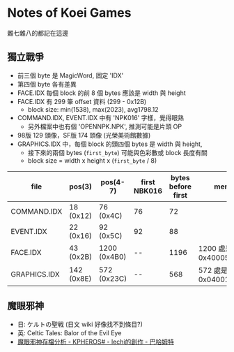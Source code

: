 # Notes of Koei Games

雜七雜八的都記在這邊

## 獨立戰爭

- 前三個 byte 是 MagicWord, 固定 'IDX'
- 第四個 byte 各有差異
- FACE.IDX 每個 block 的前 8 個 bytes 應該是 width 與 height
- FACE.IDX 有 299 筆 offset 資料 (299 - 0x12B)
  - block size: min(1538), max(2023), avg1798.12
- COMMAND.IDX, EVENT.IDX 中有 'NPK016' 字樣，覺得眼熟
  - 另外檔案中也有個 'OPENNPK.NPK', 推測可能是片頭 OP
- 98版 129 頭像，SF版 174 頭像 (光榮美術館數據)
- GRAPHICS.IDX 中，每個 block 的頭四個 bytes 是 width 與 height,
  - 接下來的兩個 bytes (`first_byte`) 可能與色彩數或 block 長度有關
  - block size = width x height x (`first_byte` / 8)

| file         | pos(3)     | pos(4-7)     | first NBK016 | bytes before first | memo                   |
| ------------ | ---------- | ------------ | ------------ | ------------------ | ---------------------- |
| COMMAND.IDX  | 18 (0x12)  | 76 (0x4C)    | 76           | 72                 |                        |
| EVENT.IDX    | 22 (0x16)  | 92 (0x5C)    | 92           | 88                 |                        |
| FACE.IDX     | 43 (0x2B)  | 1200 (0x4B0) | --           | 1196               | 1200 處是 0x40005000LE |
| GRAPHICS.IDX | 142 (0x8E) | 572 (0x23C)  | --           | 568                | 572 處是 0x04001800LE  |

## 魔眼邪神

- 日: ケルトの聖戦 (日文 wiki 好像找不到條目?)
- 英: Celtic Tales: Balor of the Evil Eye
- [魔眼邪神存檔分析 \- KPHEROS\# \- lechi的創作 \- 巴哈姆特](https://home.gamer.com.tw/artwork.php?sn=5227637)
